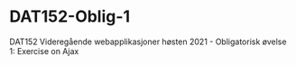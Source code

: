 # DAT152-Oblig-1

DAT152 Videregående webapplikasjoner høsten 2021 - Obligatorisk øvelse 1: Exercise on Ajax